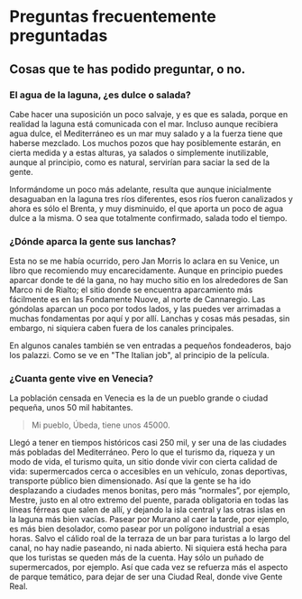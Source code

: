 # Preguntas frecuentemente preguntadas
## Cosas que te has podido preguntar, o no.

### El agua de la laguna, ¿es dulce o salada?

Cabe hacer una suposición un poco salvaje, y es que es salada, porque en
realidad la laguna está comunicada con el mar. Incluso aunque recibiera agua
dulce, el Mediterráneo es un mar muy salado y a la fuerza tiene que haberse
mezclado. Los muchos pozos que hay posiblemente estarán, en cierta medida y a
estas alturas, ya salados o simplemente inutilizable, aunque al principio, como
es natural, servirían para saciar la sed de la gente.

Informándome un poco más adelante, resulta que aunque inicialmente desaguaban en la laguna tres ríos diferentes, esos ríos fueron canalizados y ahora es sólo el Brenta, y muy disminuido, el que aporta un poco de agua dulce a la misma. O sea que totalmente confirmado, salada todo el tiempo.

### ¿Dónde aparca la gente sus lanchas?

Esta no se me había ocurrido, pero Jan Morris lo aclara en su Venice, un libro que recomiendo muy encarecidamente. Aunque en principio puedes aparcar donde te dé la gana, no hay mucho sitio en los alrededores de San Marco ni de Rialto; el sitio donde se encuentra aparcamiento más fácilmente es en las Fondamente Nuove, al norte de Cannaregio. Las góndolas aparcan un poco por todos lados, y las puedes ver arrimadas a muchas fondamentas por aquí y por allí. Lanchas y cosas más pesadas, sin embargo, ni siquiera caben fuera de los canales principales.

En algunos canales también se ven entradas a pequeños fondeaderos, bajo los palazzi. Como se ve en "The Italian job", al principio de la película.

### ¿Cuanta gente vive en Venecia?

La población censada en Venecia es la de un pueblo grande o ciudad pequeña, unos 50 mil habitantes.

> Mi pueblo, Úbeda, tiene unos 45000.

Llegó a tener en tiempos históricos casi 250 mil, y ser una de las ciudades más pobladas del Mediterráneo. Pero lo que el turismo da, riqueza y un modo de vida, el turismo quita, un sitio donde vivir con cierta calidad de vida: supermercados cerca o accesibles en un vehículo, zonas deportivas, transporte público bien dimensionado. Así que la gente se ha ido desplazando a ciudades menos bonitas, pero más “normales”, por ejemplo, Mestre, justo en al otro extremo del puente, parada obligatoria en todas las líneas férreas que salen de allí, y dejando la isla central y las otras islas en la laguna más bien vacías. Pasear por Murano al caer la tarde, por ejemplo, es más bien desolador, como pasear por un polígono industrial a esas horas. Salvo el cálido roal de la terraza de un bar para turistas a lo largo del canal, no hay nadie paseando, ni nada abierto. Ni siquiera está hecha para que los turistas se queden más de la cuenta. Hay sólo un puñado de supermercados, por ejemplo. Así que cada vez se refuerza más el aspecto de parque temático, para dejar de ser una Ciudad Real, donde vive Gente Real.
